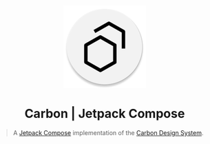 <p align="center">
  <a href="https://www.carbondesignsystem.com">
    <img alt="Carbon Design System" src="catalog/src/main/res/mipmap-xxxhdpi/ic_launcher_round.webp" />
  </a>
</p>
<h1 align="center">
  Carbon | Jetpack Compose
</h1>

> A [Jetpack Compose](https://developer.android.com/jetpack/compose) implementation of the [Carbon Design System](https://github.com/carbon-design-system/carbon).
